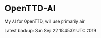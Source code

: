 # OpenTTD-AI
My AI for OpenTTD, will use primarily air

Latest backup: Sun Sep 22 15:45:01 UTC 2019
